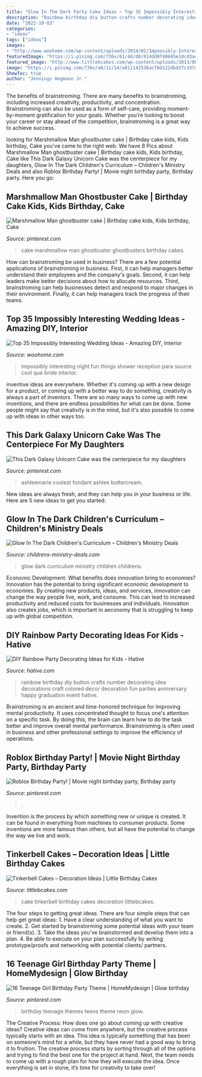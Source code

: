 ```yaml
---
title: "Glow In The Dark Party Cake Ideas ~ Top 35 Impossibly Interesting Wedding Ideas"
description: "Rainbow birthday diy button crafts number decorating idea decorations craft colored decor decoration fun parties anniversary happy graduation event hative"
date: "2022-10-03"
categories:
- "ideas"
tags: ["ideas"]
images:
- "http://www.woohome.com/wp-content/uploads/2014/02/Impossibly-Interesting-Wedding-Ideas-18.jpg"
featuredImage: "https://i.pinimg.com/736x/61/4d/d0/614dd0f40605e1dcd3a40b61a1a2e718--ghostbusters-cake-tobias.jpg"
featured_image: "http://www.littlebcakes.com/wp-content/uploads/2013/08/Tinkerbell-Birthday-Cake-Pictures.jpg"
image: "https://i.pinimg.com/736x/a8/11/14/a811142536acf6d122dbd2fc337a0f01--teenage-girl-birthday-girls-birthday-party-themes.jpg"
ShowToc: true
author: "Jennings Hegmann Jr."
---
```



The benefits of brainstroming.
There are many benefits to brainstroming, including increased creativity, productivity, and concentration. Brainstroming can also be used as a form of self-care, providing moment-by-moment gratification for your goals. Whether you’re looking to boost your career or stay ahead of the competition, brainstroming is a great way to achieve success.

	

		
looking for Marshmallow Man ghostbuster cake | Birthday cake kids, Kids birthday, Cake you've came to the right web. We have 8 Pics about Marshmallow Man ghostbuster cake | Birthday cake kids, Kids birthday, Cake like This Dark Galaxy Unicorn Cake was the centerpiece for my daughters, Glow In The Dark Children&#039;s Curriculum – Children&#039;s Ministry Deals and also Roblox Birthday Party! | Movie night birthday party, Birthday party. Here you go:
		
    
## Marshmallow Man Ghostbuster Cake | Birthday Cake Kids, Kids Birthday, Cake

<img loading=lazy src="https://i.pinimg.com/736x/61/4d/d0/614dd0f40605e1dcd3a40b61a1a2e718--ghostbusters-cake-tobias.jpg" onerror="this.onerror=null;this.src='https://tse1.mm.bing.net/th?id=OIP.T4Bf9U-KRvHd5F2Ei6G64AHaJ6&amp;pid=15.1';" alt="Marshmallow Man ghostbuster cake | Birthday cake kids, Kids birthday, Cake">

_Source: pinterest.com_

>cake marshmallow man ghostbuster ghostbusters birthday cakes. 

	

How can brainstroming be used in business?
There are a few potential applications of brainstroming in business. First, it can help managers better understand their employees and the company's goals. Second, it can help leaders make better decisions about how to allocate resources. Third, brainstroming can help businesses detect and respond to major changes in their environment. Finally, it can help managers track the progress of their teams.

    
## Top 35 Impossibly Interesting Wedding Ideas - Amazing DIY, Interior

<img loading=lazy src="http://www.woohome.com/wp-content/uploads/2014/02/Impossibly-Interesting-Wedding-Ideas-18.jpg" onerror="this.onerror=null;this.src='https://tse2.mm.bing.net/th?id=OIP.faXxY6GYPFPkLExCaHHzfQHaLH&amp;pid=15.1';" alt="Top 35 Impossibly Interesting Wedding Ideas - Amazing DIY, Interior">

_Source: woohome.com_

>impossibly interesting night fun things shower reception para source cool que bride interior. 

	

inventive ideas are everywhere. Whether it's coming up with a new design for a product, or coming up with a better way to do something, creativity is always a part of inventors. There are so many ways to come up with new inventions, and there are endless possibilities for what can be done. Some people might say that creativity is in the mind, but it's also possible to come up with ideas in other ways too.

    
## This Dark Galaxy Unicorn Cake Was The Centerpiece For My Daughters

<img loading=lazy src="https://i.pinimg.com/736x/93/f0/d2/93f0d2007076c5a27af2184749d02761.jpg" onerror="this.onerror=null;this.src='https://tse3.mm.bing.net/th?id=OIP.wsTgAoSxp7s5Rdj2t7WtKAHaLH&amp;pid=15.1';" alt="This Dark Galaxy Unicorn Cake was the centerpiece for my daughters">

_Source: pinterest.com_

>ashleemarie coolest fondant ashlee buttercream. 

	

New ideas are always fresh, and they can help you in your business or life. Here are 5 new ideas to get you started: 

    
## Glow In The Dark Children&#039;s Curriculum – Children&#039;s Ministry Deals

<img loading=lazy src="http://cdn.shopify.com/s/files/1/0101/2792/products/Glow_In_The_Dark_Curriculum_grande.jpg?v=1462905435" onerror="this.onerror=null;this.src='https://tse3.mm.bing.net/th?id=OIP.iHjfzEXs6daqOVTWBCuGvgAAAA&amp;pid=15.1';" alt="Glow In The Dark Children&#039;s Curriculum – Children&#039;s Ministry Deals">

_Source: childrens-ministry-deals.com_

>glow dark curriculum ministry children childrens. 

	

Economic Development: What benefits does innovation bring to economies?
Innovation has the potential to bring significant economic development to economies. By creating new products, ideas, and services, innovation can change the way people live, work, and consume. This can lead to increased productivity and reduced costs for businesses and individuals. Innovation also creates jobs, which is important in aeconomy that is struggling to keep up with global competition.

    
## DIY Rainbow Party Decorating Ideas For Kids - Hative

<img loading=lazy src="https://hative.com/wp-content/uploads/2014/11/diy-rainbow-party-decorating-ideas/11-rainbow-colored-button-number.jpg" onerror="this.onerror=null;this.src='https://tse3.mm.bing.net/th?id=OIP.aAqyUjnO8zAdjLl17Zdj8gHaLH&amp;pid=15.1';" alt="DIY Rainbow Party Decorating Ideas for Kids - Hative">

_Source: hative.com_

>rainbow birthday diy button crafts number decorating idea decorations craft colored decor decoration fun parties anniversary happy graduation event hative. 

	

Brainstroming is an ancient and time-honored technique for improving mental productivity. It uses concentrated thought to focus one's attention on a specific task. By doing this, the brain can learn how to do the task better and improve overall mental performance. Brainstroming is often used in business and other professional settings to improve the efficiency of operations.

    
## Roblox Birthday Party! | Movie Night Birthday Party, Birthday Party

<img loading=lazy src="https://i.pinimg.com/736x/09/e9/ad/09e9ad0d7caef46722e5ee70bd3b0eab.jpg" onerror="this.onerror=null;this.src='https://tse3.mm.bing.net/th?id=OIP.xBQhAhqSHkHgHWg-6cf0CwHaJ3&amp;pid=15.1';" alt="Roblox Birthday Party! | Movie night birthday party, Birthday party">

_Source: pinterest.com_

>. 

	

Invention is the process by which something new or unique is created. It can be found in everything from machines to consumer products. Some inventions are more famous than others, but all have the potential to change the way we live and work.

    
## Tinkerbell Cakes – Decoration Ideas | Little Birthday Cakes

<img loading=lazy src="http://www.littlebcakes.com/wp-content/uploads/2013/08/Tinkerbell-Birthday-Cake-Pictures.jpg" onerror="this.onerror=null;this.src='https://tse2.mm.bing.net/th?id=OIP.eFG_ZQkKQFpESzEQMd_etQHaJ4&amp;pid=15.1';" alt="Tinkerbell Cakes – Decoration Ideas | Little Birthday Cakes">

_Source: littlebcakes.com_

>cake tinkerbell birthday cakes decoration littlebcakes. 

	

The four steps to getting great ideas.
There are four simple steps that can help get great ideas: 1. Have a clear understanding of what you want to create.
2. Get started by brainstorming some potential ideas with your team or friend(s).
3. Take the ideas you've brainstormed and develop them into a plan. 
4. Be able to execute on your plan successfully by writing prototype/proofs and networking with potential clients/ partners.

    
## 16 Teenage Girl Birthday Party Theme | HomeMydesign | Glow Birthday

<img loading=lazy src="https://i.pinimg.com/736x/a8/11/14/a811142536acf6d122dbd2fc337a0f01--teenage-girl-birthday-girls-birthday-party-themes.jpg" onerror="this.onerror=null;this.src='https://tse2.mm.bing.net/th?id=OIP.OBbnGJUTQNondWn0YsfUxgHaMa&amp;pid=15.1';" alt="16 Teenage Girl Birthday Party Theme | HomeMydesign | Glow birthday">

_Source: pinterest.com_

>birthday teenage themes teens theme neon glow. 

	

The Creative Process: How does one go about coming up with creative ideas?
Creative ideas can come from anywhere, but the creative process typically starts with an idea. This idea is typically something that has been on someone’s mind for a while, but they have never had a good way to bring it to fruition. The creative process starts by sorting through all of the options and trying to find the best one for the project at hand. Next, the team needs to come up with a rough plan for how they will execute the idea. Once everything is set in stone, it’s time for creativity to take over!

